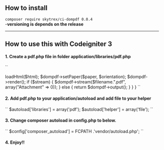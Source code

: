 <h2> How to install </h4>

`composer require skytrex/ci-dompdf 0.0.4`
<br>
-<b>versioning is depends on the release </b>
<hr>
<h2> How to use this with Codeigniter 3 </h4>

<h4>1. Create a pdf.php file in folder <b> application/libraries/pdf.php </b> </h4> 

``

<?php
defined('BASEPATH') OR exit('No direct script access allowed');

require_once("./vendor/skytrex/ci-dompdf/autoload.inc.php");

use Dompdf\Dompdf;

class pdf {

  public function generate($html, $filename='', $stream=TRUE, $paper = 'A4', $orientation = "portrait")
  {
    $dompdf = new DOMPDF();
    $dompdf->loadHtml($html);
    $dompdf->setPaper($paper, $orientation);
    $dompdf->render();
    if ($stream) {
        $dompdf->stream($filename.".pdf", array("Attachment" => 0));
    } else {
        return $dompdf->output();
    }
  }
}

``

<h4>2. Add pdf.php to your <b> application/autoload </b> and add file to your helper </h4>

``

$autoload['libraries'] = array('pdf');

$autoload['helper'] = array('file');

``

<h4>3. Change <b>composer autoload</b> in <b>config.php</b> to below. </h4>

``

$config['composer_autoload'] = FCPATH .'vendor/autoload.php';

``

<h4>4. Enjoy!! </h4>
